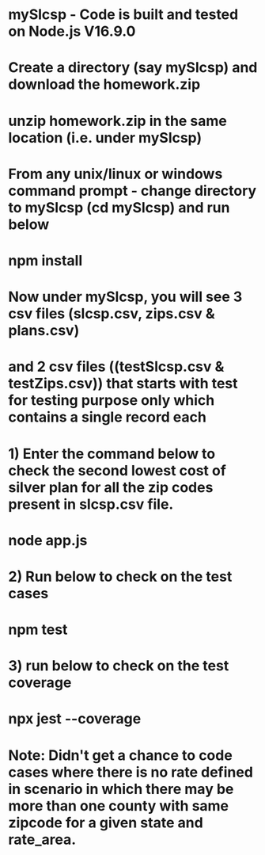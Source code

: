 # mySlcsp - Code is built and tested on Node.js V16.9.0 
# Create a directory (say mySlcsp) and download the homework.zip 
# unzip homework.zip in the same location (i.e. under mySlcsp) 
# From any unix/linux or windows command prompt - change directory to mySlcsp (cd mySlcsp) and run below 
# npm install 
# Now under mySlcsp, you will see 3 csv files (slcsp.csv, zips.csv & plans.csv) 
# and 2 csv files ((testSlcsp.csv & testZips.csv)) that starts with test for testing purpose only which contains a single record each 
# 1) Enter the command below to check the second lowest cost of silver plan for all the zip codes present in slcsp.csv file.
#  node app.js 
# 2) Run below to check on the test cases
#  npm test
# 3) run below to check on the test coverage 
#  npx jest --coverage

# Note: Didn't get a chance to code cases where there is no rate defined in scenario in which there may be more than one county with same zipcode for a given state and rate_area. 
